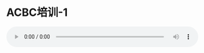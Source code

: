# ACBC培训-1

<audio style="width: 100%;" preload="false" controls controlslist="nodownload"><source src="//cdn.simai.ml/audio/mp3/old/12159.mp3" type="audio/mpeg">Your browser does not support the audio element.</audio>


